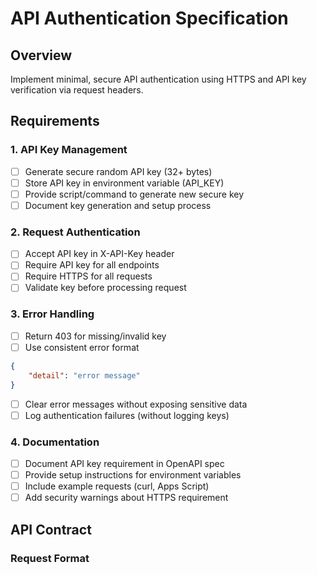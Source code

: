 # API Authentication Specification

## Overview
Implement minimal, secure API authentication using HTTPS and API key verification via request headers.

## Requirements

### 1. API Key Management
- [ ] Generate secure random API key (32+ bytes)
- [ ] Store API key in environment variable (API_KEY)
- [ ] Provide script/command to generate new secure key
- [ ] Document key generation and setup process

### 2. Request Authentication
- [ ] Accept API key in X-API-Key header
- [ ] Require API key for all endpoints
- [ ] Require HTTPS for all requests
- [ ] Validate key before processing request

### 3. Error Handling
- [ ] Return 403 for missing/invalid key
- [ ] Use consistent error format
```json
{
    "detail": "error message"
}
```
- [ ] Clear error messages without exposing sensitive data
- [ ] Log authentication failures (without logging keys)

### 4. Documentation
- [ ] Document API key requirement in OpenAPI spec
- [ ] Provide setup instructions for environment variables
- [ ] Include example requests (curl, Apps Script)
- [ ] Add security warnings about HTTPS requirement

## API Contract

### Request Format 
